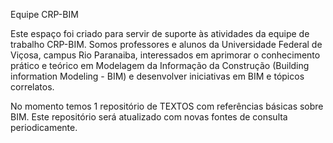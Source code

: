 Equipe CRP-BIM

Este espaço foi criado para servir de suporte às atividades da equipe de trabalho CRP-BIM. Somos professores e alunos da Universidade Federal de Viçosa, campus Rio Paranaiba, interessados em aprimorar o conhecimento prático e teórico em Modelagem da Informação da Construção (Building information Modeling - BIM) e desenvolver iniciativas em BIM e tópicos correlatos.

No momento temos 1 repositório de TEXTOS com referências básicas sobre BIM. Este repositório será atualizado com novas fontes de consulta periodicamente.
